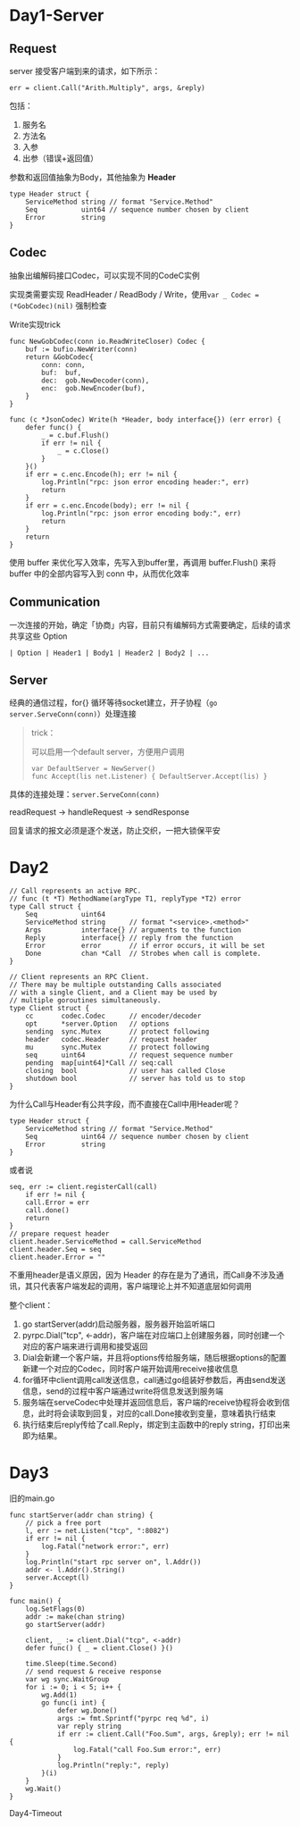 # Day1-Server

## Request

server 接受客户端到来的请求，如下所示：

```
err = client.Call("Arith.Multiply", args, &reply)
```

包括：

1. 服务名
2. 方法名
3. 入参
4. 出参（错误+返回值）

参数和返回值抽象为Body，其他抽象为 **Header**

```
type Header struct {
	ServiceMethod string // format "Service.Method"
	Seq           uint64 // sequence number chosen by client
	Error         string
}
```

## Codec

抽象出编解码接口Codec，可以实现不同的CodeC实例

实现类需要实现 ReadHeader / ReadBody / Write，使用`var _ Codec = (*GobCodec)(nil)` 强制检查

Write实现trick

```
func NewGobCodec(conn io.ReadWriteCloser) Codec {
	buf := bufio.NewWriter(conn)
	return &GobCodec{
		conn: conn,
		buf:  buf,
		dec:  gob.NewDecoder(conn),
		enc:  gob.NewEncoder(buf),
	}
}
```

```
func (c *JsonCodec) Write(h *Header, body interface{}) (err error) {
	defer func() {
		_ = c.buf.Flush()
		if err != nil {
			_ = c.Close()
		}
	}()
	if err = c.enc.Encode(h); err != nil {
		log.Println("rpc: json error encoding header:", err)
		return
	}
	if err = c.enc.Encode(body); err != nil {
		log.Println("rpc: json error encoding body:", err)
		return
	}
	return
}
```

使用 buffer 来优化写入效率，先写入到buffer里，再调用 buffer.Flush() 来将 buffer 中的全部内容写入到 conn 中，从而优化效率

## Communication

一次连接的开始，确定「协商」内容，目前只有编解码方式需要确定，后续的请求共享这些 Option

```
| Option | Header1 | Body1 | Header2 | Body2 | ...
```

## Server

经典的通信过程，for{} 循环等待socket建立，开子协程（`go server.ServeConn(conn)`）处理连接

> trick：
>
> 可以启用一个default server，方便用户调用
>
> ```
> var DefaultServer = NewServer()
> func Accept(lis net.Listener) { DefaultServer.Accept(lis) }
> ```

具体的连接处理：`server.ServeConn(conn)`

readRequest -> handleRequest -> sendResponse

回复请求的报文必须是逐个发送，防止交织，一把大锁保平安







# Day2

```
// Call represents an active RPC.
// func (t *T) MethodName(argType T1, replyType *T2) error
type Call struct {
	Seq           uint64
	ServiceMethod string      // format "<service>.<method>"
	Args          interface{} // arguments to the function
	Reply         interface{} // reply from the function
	Error         error       // if error occurs, it will be set
	Done          chan *Call  // Strobes when call is complete.
}
```

```
// Client represents an RPC Client.
// There may be multiple outstanding Calls associated
// with a single Client, and a Client may be used by
// multiple goroutines simultaneously.
type Client struct {
	cc       codec.Codec      // encoder/decoder
	opt      *server.Option   // options
	sending  sync.Mutex       // protect following
	header   codec.Header     // request header
	mu       sync.Mutex       // protect following
	seq      uint64           // request sequence number
	pending  map[uint64]*Call // seq:call
	closing  bool             // user has called Close
	shutdown bool             // server has told us to stop
}
```

为什么Call与Header有公共字段，而不直接在Call中用Header呢？

```
type Header struct {
	ServiceMethod string // format "Service.Method"
	Seq           uint64 // sequence number chosen by client
	Error         string
}
```

或者说

```
seq, err := client.registerCall(call)
    if err != nil {
    call.Error = err
    call.done()
    return
}
// prepare request header
client.header.ServiceMethod = call.ServiceMethod
client.header.Seq = seq
client.header.Error = ""
```

不重用header是语义原因，因为 Header 的存在是为了通讯，而Call身不涉及通讯，其只代表客户端发起的调用，客户端理论上并不知道底层如何调用

整个client：

1. go startServer(addr)启动服务器，服务器开始监听端口
2. pyrpc.Dial("tcp", <-addr)，客户端在对应端口上创建服务器，同时创建一个对应的客户端来进行调用和接受返回
3. Dial会新建一个客户端，并且将options传给服务端，随后根据options的配置新建一个对应的Codec，同时客户端开始调用receive接收信息
4. for循环中client调用call发送信息，call通过go组装好参数后，再由send发送信息，send的过程中客户端通过write将信息发送到服务端
5. 服务端在serveCodec中处理并返回信息后，客户端的receive协程将会收到信息，此时将会读取到回复，对应的call.Done接收到变量，意味着执行结束
6. 执行结束后reply传给了call.Reply，绑定到主函数中的reply string，打印出来即为结果。

# Day3

旧的main.go

```
func startServer(addr chan string) {
	// pick a free port
	l, err := net.Listen("tcp", ":8082")
	if err != nil {
		log.Fatal("network error:", err)
	}
	log.Println("start rpc server on", l.Addr())
	addr <- l.Addr().String()
	server.Accept(l)
}

func main() {
	log.SetFlags(0)
	addr := make(chan string)
	go startServer(addr)

	client, _ := client.Dial("tcp", <-addr)
	defer func() { _ = client.Close() }()

	time.Sleep(time.Second)
	// send request & receive response
	var wg sync.WaitGroup
	for i := 0; i < 5; i++ {
		wg.Add(1)
		go func(i int) {
			defer wg.Done()
			args := fmt.Sprintf("pyrpc req %d", i)
			var reply string
			if err := client.Call("Foo.Sum", args, &reply); err != nil {
				log.Fatal("call Foo.Sum error:", err)
			}
			log.Println("reply:", reply)
		}(i)
	}
	wg.Wait()
}

```







Day4-Timeout








